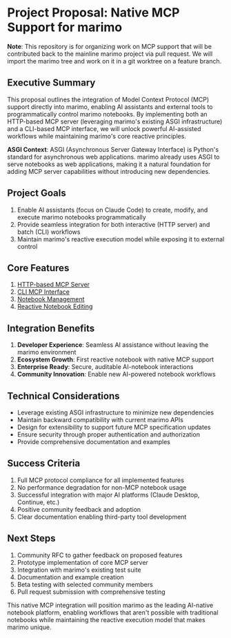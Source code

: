 # Project Proposal: Native MCP Support for marimo

**Note**: This repository is for organizing work on MCP support that will be contributed back to the mainline marimo project via pull request. We will import the marimo tree and work on it in a git worktree on a feature branch.

## Executive Summary

This proposal outlines the integration of Model Context Protocol (MCP) support directly into marimo, enabling AI assistants and external tools to programmatically control marimo notebooks. By implementing both an HTTP-based MCP server (leveraging marimo's existing ASGI infrastructure) and a CLI-based MCP interface, we will unlock powerful AI-assisted workflows while maintaining marimo's core reactive principles.

**ASGI Context**: ASGI (Asynchronous Server Gateway Interface) is Python's standard for asynchronous web applications. marimo already uses ASGI to serve notebooks as web applications, making it a natural foundation for adding MCP server capabilities without introducing new dependencies.

## Project Goals

1. Enable AI assistants (focus on Claude Code) to create, modify, and execute marimo notebooks programmatically
2. Provide seamless integration for both interactive (HTTP server) and batch (CLI) workflows
3. Maintain marimo's reactive execution model while exposing it to external control

## Core Features

1. [HTTP-based MCP Server](./feature-1-http-mcp-server.md)
2. [CLI MCP Interface](./feature-2-cli-mcp-interface.md)
3. [Notebook Management](./feature-3-notebook-management.md)
4. [Reactive Notebook Editing](./feature-4-reactive-notebook-editing.md)

## Integration Benefits

1. **Developer Experience**: Seamless AI assistance without leaving the marimo environment
2. **Ecosystem Growth**: First reactive notebook with native MCP support
3. **Enterprise Ready**: Secure, auditable AI-notebook interactions
4. **Community Innovation**: Enable new AI-powered notebook workflows

## Technical Considerations

- Leverage existing ASGI infrastructure to minimize new dependencies
- Maintain backward compatibility with current marimo APIs
- Design for extensibility to support future MCP specification updates
- Ensure security through proper authentication and authorization
- Provide comprehensive documentation and examples

## Success Criteria

1. Full MCP protocol compliance for all implemented features
2. No performance degradation for non-MCP notebook usage
3. Successful integration with major AI platforms (Claude Desktop, Continue, etc.)
4. Positive community feedback and adoption
5. Clear documentation enabling third-party tool development

## Next Steps

1. Community RFC to gather feedback on proposed features
2. Prototype implementation of core MCP server
3. Integration with marimo's existing test suite
4. Documentation and example creation
5. Beta testing with selected community members
6. Pull request submission with comprehensive testing

This native MCP integration will position marimo as the leading AI-native notebook platform, enabling workflows that aren't possible with traditional notebooks while maintaining the reactive execution model that makes marimo unique.